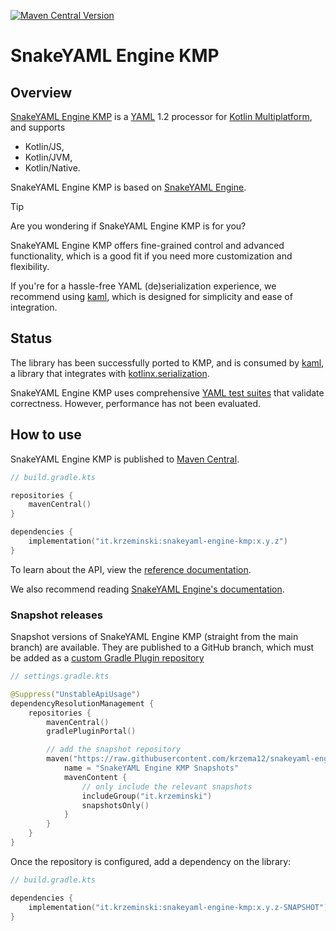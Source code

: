 [![Maven Central Version](https://img.shields.io/maven-central/v/it.krzeminski/snakeyaml-engine-kmp?style=for-the-badge)](https://search.maven.org/artifact/it.krzeminski/snakeyaml-engine-kmp/)

# SnakeYAML Engine KMP

## Overview

[SnakeYAML Engine KMP](https://github.com/krzema12/snakeyaml-engine-kmp)
is a
[YAML](http://yaml.org)
1.2 processor for
[Kotlin Multiplatform](https://kotlinlang.org/docs/multiplatform.html),
and supports

* Kotlin/JS,
* Kotlin/JVM,
* Kotlin/Native.

SnakeYAML Engine KMP is based on
[SnakeYAML Engine](https://bitbucket.org/snakeyaml/snakeyaml-engine/).

> [!TIP]
> Are you wondering if SnakeYAML Engine KMP is for you?
>
> SnakeYAML Engine KMP offers fine-grained control and advanced functionality,
> which is a good fit if you need more customization and flexibility.
>
> If you're for a hassle-free YAML (de)serialization experience, we recommend using
> [kaml](https://github.com/charleskorn/kaml),
> which is designed for simplicity and ease of integration.

## Status

The library has been successfully ported to KMP, and is consumed by [kaml](https://github.com/charleskorn/kaml),
a library that integrates with [kotlinx.serialization](https://github.com/Kotlin/kotlinx.serialization).

SnakeYAML Engine KMP uses comprehensive [YAML test suites](https://github.com/yaml/yaml-test-suite)
that validate correctness. However, performance has not been evaluated.

## How to use

SnakeYAML Engine KMP is published to
[Maven Central](https://search.maven.org/artifact/it.krzeminski/snakeyaml-engine-kmp).

```kts
// build.gradle.kts

repositories {
    mavenCentral()
}

dependencies {
    implementation("it.krzeminski:snakeyaml-engine-kmp:x.y.z")
}
```

To learn about the API, view the [reference documentation](https://krzema12.github.io/snakeyaml-engine-kmp/).

We also recommend reading
[SnakeYAML Engine's documentation](https://bitbucket.org/snakeyaml/snakeyaml-engine/wiki/Documentation).

### Snapshot releases

Snapshot versions of SnakeYAML Engine KMP (straight from the main branch) are available.
They are published to a GitHub branch, which must be added as a
[custom Gradle Plugin repository](https://docs.gradle.org/current/userguide/plugins.html#sec:custom_plugin_repositories)

```kts
// settings.gradle.kts

@Suppress("UnstableApiUsage")
dependencyResolutionManagement {
    repositories {
        mavenCentral()
        gradlePluginPortal()

        // add the snapshot repository
        maven("https://raw.githubusercontent.com/krzema12/snakeyaml-engine-kmp/artifacts/m2/") {
            name = "SnakeYAML Engine KMP Snapshots"
            mavenContent {
                // only include the relevant snapshots
                includeGroup("it.krzeminski")
                snapshotsOnly()
            }
        }
    }
}
```

Once the repository is configured, add a dependency on the library:

```kts
// build.gradle.kts

dependencies {
    implementation("it.krzeminski:snakeyaml-engine-kmp:x.y.z-SNAPSHOT")
}
```

